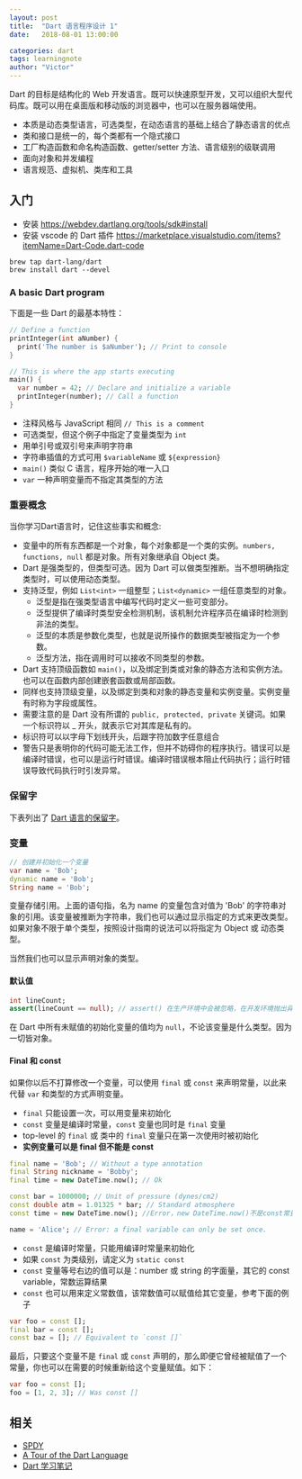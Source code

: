 ```yaml
---
layout: post
title:  "Dart 语言程序设计 1"
date:   2018-08-01 13:00:00

categories: dart
tags: learningnote
author: "Victor"
---
```


Dart 的目标是结构化的 Web 开发语言。既可以快速原型开发，又可以组织大型代码库。既可以用在桌面版和移动版的浏览器中，也可以在服务器端使用。

* 本质是动态类型语言，可选类型，在动态语言的基础上结合了静态语言的优点
* 类和接口是统一的，每个类都有一个隐式接口
* 工厂构造函数和命名构造函数、getter/setter 方法、语言级别的级联调用
* 面向对象和并发编程
* 语言规范、虚拟机、类库和工具

## 入门

* 安装 https://webdev.dartlang.org/tools/sdk#install
* 安装 vscode 的 Dart 插件 https://marketplace.visualstudio.com/items?itemName=Dart-Code.dart-code

```
brew tap dart-lang/dart
brew install dart --devel
```


### A basic Dart program

下面是一些 Dart 的最基本特性：

```dart
// Define a function
printInteger(int aNumber) {
  print('The number is $aNumber'); // Print to console
}

// This is where the app starts executing
main() {
  var number = 42; // Declare and initialize a variable
  printInteger(number); // Call a function
}
```

* 注释风格与 JavaScript 相同 `// This is a comment`
* 可选类型，但这个例子中指定了变量类型为 `int`
* 用单引号或双引号来声明字符串
* 字符串插值的方式可用 `$variableName` 或 `${expression}`
* `main()` 类似 C 语言，程序开始的唯一入口
* `var` 一种声明变量而不指定其类型的方法

### 重要概念

当你学习Dart语言时，记住这些事实和概念:

* 变量中的所有东西都是一个对象，每个对象都是一个类的实例。`numbers, functions, null` 都是对象。所有对象继承自 Object 类。
* Dart 是强类型的，但类型可选。因为 Dart 可以做类型推断。当不想明确指定类型时，可以使用动态类型。
* 支持泛型，例如 `List<int>` 一组整型；`List<dynamic>` 一组任意类型的对象。
  * 泛型是指在强类型语言中编写代码时定义一些可变部分。
  * 泛型提供了编译时类型安全检测机制，该机制允许程序员在编译时检测到非法的类型。
  * 泛型的本质是参数化类型，也就是说所操作的数据类型被指定为一个参数。
  * 泛型方法，指在调用时可以接收不同类型的参数。
* Dart 支持顶级函数如 `main()`，以及绑定到类或对象的静态方法和实例方法。也可以在函数内部创建嵌套函数或局部函数。
* 同样也支持顶级变量，以及绑定到类和对象的静态变量和实例变量。实例变量有时称为字段或属性。
* 需要注意的是 Dart 没有所谓的 `public, protected, private` 关键词。如果一个标识符以 _ 开头，就表示它对其库是私有的。
* 标识符可以以字母下划线开头，后跟字符加数字任意组合
* 警告只是表明你的代码可能无法工作，但并不妨碍你的程序执行。错误可以是编译时错误，也可以是运行时错误。编译时错误根本阻止代码执行；运行时错误导致代码执行时引发异常。


### 保留字

下表列出了 [Dart 语言的保留字](https://www.dartlang.org/guides/language/language-tour)。

### 变量

```dart
// 创建并初始化一个变量
var name = 'Bob';
dynamic name = 'Bob';
String name = 'Bob';
```

变量存储引用。上面的语句指，名为 name 的变量包含对值为 'Bob' 的字符串对象的引用。该变量被推断为字符串，我们也可以通过显示指定的方式来更改类型。如果对象不限于单个类型，按照设计指南的说法可以将指定为 Object 或 动态类型。

当然我们也可以显示声明对象的类型。

#### 默认值

```dart
int lineCount;
assert(lineCount == null); // assert() 在生产环境中会被忽略，在开发环境抛出异常。
```

在 Dart 中所有未赋值的初始化变量的值均为 `null`，不论该变量是什么类型。因为一切皆对象。

#### Final 和 const

如果你以后不打算修改一个变量，可以使用 `final` 或 `const` 来声明常量，以此来代替 `var` 和类型的方式声明变量。

* `final` 只能设置一次，可以用变量来初始化
* `const` 变量是编译时常量，`const` 变量也同时是 `final` 变量
* top-level 的 `final` 或 类中的 `final` 变量只在第一次使用时被初始化
* **实例变量可以是 final 但不能是 const**

```dart
final name = 'Bob'; // Without a type annotation
final String nickname = 'Bobby';
final time = new DateTime.now(); // Ok

const bar = 1000000; // Unit of pressure (dynes/cm2)
const double atm = 1.01325 * bar; // Standard atmosphere
const time = new DateTime.now(); //Error，new DateTime.now()不是const常量

name = 'Alice'; // Error: a final variable can only be set once.
```

* `const` 是编译时常量，只能用编译时常量来初始化
* 如果 `const` 为类级别，请定义为 `static const`
* `const` 变量等号右边的值可以是：number 或 string 的字面量，其它的 const variable，常数运算结果
* `const` 也可以用来定义常数值，该常数值可以赋值给其它变量，参考下面的例子

```dart
var foo = const [];
final bar = const [];
const baz = []; // Equivalent to `const []`
```

最后，只要这个变量不是 `final` 或 `const` 声明的，那么即便它曾经被赋值了一个常量，你也可以在需要的时候重新给这个变量赋值。如下：

```dart
var foo = const [];
foo = [1, 2, 3]; // Was const []
```

## 相关

* [SPDY](https://baike.baidu.com/item/SPDY/3399551?fr=aladdin)
* [A Tour of the Dart Language](https://www.dartlang.org/guides/language/language-tour)
* [Dart 学习笔记](http://www.cndartlang.com/dart/page/4)
